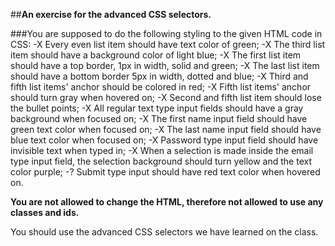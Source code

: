 ##__An exercise for the advanced CSS selectors.__

###You are supposed to do the following styling to the given HTML code in CSS:
-X Every even list item should have text color of green;
-X The third list item should have a background color of light blue;
-X The first list item should have a top border, 1px in width, solid and green;
-X The last list item should have a bottom border 5px in width, dotted and blue;
-X Third and fifth list items' anchor should be colored in red;
-X Fifth list items' anchor should turn gray when hovered on;
-X Second and fifth list item should lose the bullet points;
-X All regular text type input fields should have a gray background when focused on;
-X The first name input field should have green text color when focused on;
-X The last name input field should have blue text color when focused on;
-X Password type input field should have invisible text when typed in;
-X When a selection is made inside the email type input field, the selection background should turn yellow and the text color purple;
-? Submit type input should have red text color when hovered on.

**You are not allowed to change the HTML, therefore not allowed to use any classes and ids.**

You should use the advanced CSS selectors we have learned on the class.